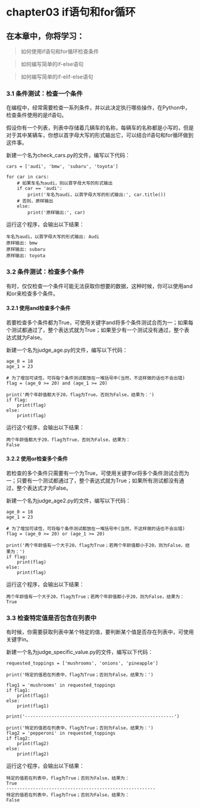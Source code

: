 # chapter03 if语句和for循环

## 在本章中，你将学习：

> 如何使用if语句和for循环检查条件

> 如何编写简单的if-else语句

> 如何编写简单的if-elif-else语句

### 3.1 条件测试：检查一个条件

在编程中，经常需要检查一系列条件，并以此决定执行哪些操作，在Python中，检查条件使用的是if语句。

假设你有一个列表，列表中存储着几辆车的名称，每辆车的名称都是小写的，但是对于其中某辆车，你想以首字母大写的形式输出它，可以结合if语句和for循环做到这件事。

新建一个名为check_cars.py的文件，编写以下代码：

	cars = ['audi', 'bmw', 'subaru', 'toyota']
	
	for car in cars:
	    # 如果车名为audi，则以首字母大写的形式输出
	    if car == 'audi':
	        print('车名为audi，以首字母大写的形式输出:', car.title())
	    # 否则，原样输出
	    else:
	        print('原样输出:', car)

运行这个程序，会输出以下结果：

	车名为audi，以首字母大写的形式输出: Audi
	原样输出: bmw
	原样输出: subaru
	原样输出: toyota

### 3.2 条件测试：检查多个条件

有时，仅仅检查一个条件可能无法获取你想要的数据，这种时候，你可以使用and和or来检查多个条件。

#### 3.2.1 使用and检查多个条件

若要检查多个条件都为True，可使用关键字and将多个条件测试合而为一；如果每个测试都通过了，整个表达式就为True；如果至少有一个测试没有通过，整个表达式就为False。

新建一个名为judge_age.py的文件，编写以下代码：

	age_0 = 18
	age_1 = 23
	
	# 为了增加可读性，可将每个条件测试都放在一堆括号中(当然，不这样做的话也不会出错)
	flag = (age_0 >= 20) and (age_1 >= 20)
	
	print('两个年龄值都大于20，flag为True，否则为False，结果为：')
	if flag:
	    print(flag)
	else:
	    print(flag)

运行这个程序，会输出以下结果：

	两个年龄值都大于20，flag为True，否则为False，结果为：
	False

#### 3.2.2 使用or检查多个条件

若检查的多个条件只需要有一个为True，可使用关键字or将多个条件测试合而为一；只要有一个测试都通过了，整个表达式就为True；如果所有测试都没有通过，整个表达式才为False。

新建一个名为judge_age2.py的文件，编写以下代码：

	age_0 = 18
	age_1 = 23
	
	# 为了增加可读性，可将每个条件测试都放在一堆括号中(当然，不这样做的话也不会出错)
	flag = (age_0 >= 20) or (age_1 >= 20)
	
	print('两个年龄值有一个大于20，flag为True；若两个年龄值都小于20，则为False，结果为：')
	if flag:
	    print(flag)
	else:
	    print(flag)

运行这个程序，会输出以下结果：

	两个年龄值有一个大于20，flag为True；若两个年龄值都小于20，则为False，结果为：
	True

### 3.3 检查特定值是否包含在列表中

有时候，你需要获取列表中某个特定的值，要判断某个值是否存在列表中，可使用关键字in。

新建一个名为judge_specific_value.py的文件，编写以下代码：

	requested_toppings = ['mushrooms', 'onions', 'pineapple']
	
	print('特定的值若在列表中，flag为True；否则为False，结果为：')
	
	flag1 = 'mushrooms' in requested_toppings
	if flag1:
	    print(flag1)
	else:
	    print(flag1)
	
	print('--------------------------------------------------------')
	
	print('特定的值若在列表中，flag为True；否则为False，结果为：')
	flag2 = 'pepperoni' in requested_toppings
	if flag2:
	    print(flag2)
	else:
	    print(flag2)

运行这个程序，会输出以下结果：

	特定的值若在列表中，flag为True；否则为False，结果为：
	True
	--------------------------------------------------------
	特定的值若在列表中，flag为True；否则为False，结果为：
	False
